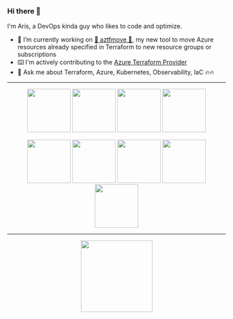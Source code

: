 ### Hi there 👋

I'm Aris, a DevOps kinda guy who likes to code and optimize.

- 🔭 I’m currently working on [🥁 aztfmove 🥁](https://github.com/aristosvo/aztfmove), my new tool to move Azure resources already specified in Terraform to new resource groups or subscriptions
- ⌨️ I'm actively contributing to the [Azure Terraform Provider](https://github.com/terraform-providers/terraform-provider-azurerm)
- 💬 Ask me about Terraform, Azure, Kubernetes, Observability, IaC 🔥🔥

---
<p align="center">
 <a>
  <img src="https://user-images.githubusercontent.com/8375124/125622397-b665ab30-f7e5-41be-a759-234133f1558c.png" width="100">   <img src="https://user-images.githubusercontent.com/8375124/161761999-a59df146-ed87-4ab0-86ad-a78665ac4092.png" width="100">   <img src="https://user-images.githubusercontent.com/8375124/215807440-64ae65ea-f90b-467e-9d6b-2f57958533f4.png" width="100">   <img src="https://user-images.githubusercontent.com/8375124/161762535-f2ed9d45-b1ab-4e15-b6f4-6e7b99dbee0f.png" width="100">
 </a>
</p>
<p align="center">
 <a>
 <img src="https://user-images.githubusercontent.com/8375124/131239824-8c44c136-faf6-4540-8935-684a9926b5b2.png" width="100">   <img src="https://user-images.githubusercontent.com/8375124/143246644-fec73a05-08a9-41e0-9d00-1d3b9cd9f243.png" width="100">   <img src="https://user-images.githubusercontent.com/8375124/125620826-6647d83d-03ce-4eff-8389-605e6ee99ddb.png" width="100">   <img src="https://user-images.githubusercontent.com/8375124/125620812-c47ed940-5d1a-42bb-aee7-9525f2b6f6ef.png" width="100">   <img src="https://user-images.githubusercontent.com/8375124/125620848-9ceabada-eb40-4eff-b63a-db70253a33b0.png" width="100">
 </a>
</p>

---
<p align="center">
  <a href="https://github.com/aristosvo?tab=repositories">
    <img
      align="center"
      height="165"
      src="https://github-readme-stats.vercel.app/api?username=aristosvo&count_private=true&show_icons=true&custom_title=Github%20Status&theme=dark"
    />
  </a>
</p>


 

